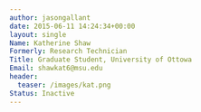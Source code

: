 ```yaml
---
author: jasongallant
date: 2015-06-11 14:24:34+00:00
layout: single
Name: Katherine Shaw
Formerly: Research Technician
Title: Graduate Student, University of Ottowa
Email: shawkat6@msu.edu
header:
  teaser: /images/kat.png
Status: Inactive
---
```

